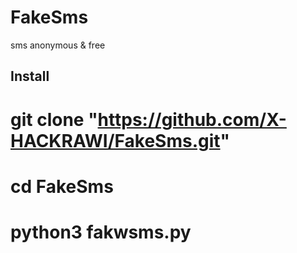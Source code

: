 # FakeSms
sms anonymous &amp; free 

## Install



 # git clone "https://github.com/X-HACKRAWI/FakeSms.git"
 # cd FakeSms
 # python3 fakwsms.py
 
 
 
 
